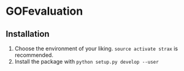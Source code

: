 # GOFevaluation

## Installation

1. Choose the environment of your liking. ```source activate strax``` is recommended.
2. Install the package with ```python setup.py develop --user```
